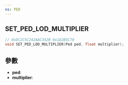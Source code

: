 ```yaml
---
ns: PED
---
```

## SET_PED_LOD_MULTIPLIER

```c
// 0xDC2C5C242AAC342B 0x1D2B5C70
void SET_PED_LOD_MULTIPLIER(Ped ped, float multiplier);
```


## 參數
* **ped**: 
* **multiplier**: 

